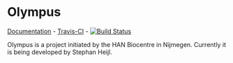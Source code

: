 Olympus
=======
[Documentation](http://cytosine.nl/~stephan/OlympusDocs/) -
[Travis-CI](https://travis-ci.org/HAN-Olympus/Olympus/) -
[![Build Status](https://travis-ci.org/HAN-Olympus/Olympus.svg?branch=Milestone-2)](https://travis-ci.org/HAN-Olympus/Olympus)

Olympus is a project initiated by the HAN Biocentre in Nijmegen. Currently it is being developed by Stephan Heijl. 
